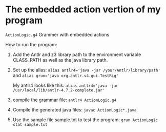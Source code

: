 # The embedded action vertion of my program

`ActionLogic.g4` Grammer with embedded actions


How to run the program:
  1. Add the Antlr and z3 library path to the environment variable CLASS_PATH as well as the java library path.
  
  2. Set up the alias:
    `alias antlr4='java -jar /your/Antlr/library/path'` and 
    `alias grun='java org.antlr.v4.gui.TestRig'`
    
       My antlr4 looks like this:
         `alias antlr4='java -jar /usr/local/lib/antlr-4.7.2-complete.jar'`
    
  3. compile the grammar file:
    `antlr4 ActionLogic.g4`
    
  4. Compile the generated java files:
    `javac ActionLogic*.java`
  
  5. Use the sample file sample.txt to test the program:
    `grun ActionLogic stat sample.txt`
